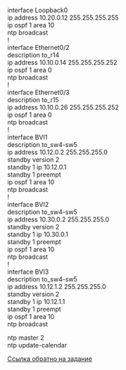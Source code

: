    
interface Loopback0   
 ip address 10.20.0.12 255.255.255.255   
 ip ospf 1 area 10   
  ntp broadcast   
!            
interface Ethernet0/2   
 description to_r14   
 ip address 10.10.0.14 255.255.255.252   
 ip ospf 1 area 0   
  ntp broadcast   
!   
interface Ethernet0/3   
 description to_r15   
 ip address 10.10.0.26 255.255.255.252   
 ip ospf 1 area 0   
 ntp broadcast   
!   
interface BVI1   
 description to_sw4-sw5   
 ip address 10.12.0.2 255.255.255.0   
 standby version 2   
 standby 1 ip 10.12.0.1   
 standby 1 preempt   
 ip ospf 1 area 10   
 ntp broadcast   
!   
interface BVI2   
 description to_sw4-sw5   
 ip address 10.30.0.2 255.255.255.0   
 standby version 2   
 standby 1 ip 10.30.0.1   
 standby 1 preempt   
 ip ospf 1 area 10   
 ntp broadcast   
!   
interface BVI3   
 description to_sw4-sw5   
 ip address 10.12.1.2 255.255.255.0   
 standby version 2   
 standby 1 ip 10.12.1.1   
 standby 1 preempt   
 ip ospf 1 area 10   
 ntp broadcast   
   
ntp master 2   
ntp update-calendar   

[Ссылка обратно на задание](/labs/lab11/NTP/README.md)   